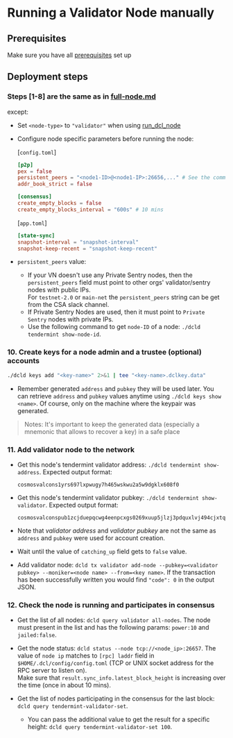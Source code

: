 # Running a Validator Node manually

## Prerequisites

Make sure you have all [prerequisites](./prerequisites.md) set up

## Deployment steps

### Steps [1-8] are the same as in [full-node.md](./full-node.md)

except:

- Set `<node-type>` to `"validator"` when using [run_dcl_node](./full-node.md#step-8-can-be-automated-using-rundclnode-script)

- Configure node specific parameters before running the node:
  
    [`config.toml`]

    ```toml
    [p2p]
    pex = false
    persistent_peers = "<node1-ID>@<node1-IP>:26656,..." # See the comment below on what values should be set here  
    addr_book_strict = false

    [consensus]
    create_empty_blocks = false
    create_empty_blocks_interval = "600s" # 10 mins
    ```

    [`app.toml`]

    ```toml
    [state-sync]
    snapshot-interval = "snapshot-interval"
    snapshot-keep-recent = "snapshot-keep-recent"
    ```
- `persistent_peers` value:
  - If your VN doesn't use any Private Sentry nodes, then the `persistent_peers` field must point to other orgs' validator/sentry nodes with public IPs.   
  For `testnet-2.0` or `main-net` the `persistent_peers` string can be get from the CSA slack channel.
  - If Private Sentry Nodes are used, then it must point to `Private Sentry` nodes with private IPs.
  - Use the following command to get `node-ID` of a node: `./dcld tendermint show-node-id`.

### 10. Create keys for a node admin and a trustee (optional) accounts

```bash
./dcld keys add "<key-name>" 2>&1 | tee "<key-name>.dclkey.data"
```

- Remember generated `address` and `pubkey` they will be used later.
You can retrieve `address` and `pubkey` values anytime using `./dcld keys show <name>`.
Of course, only on the machine where the keypair was generated.

> Notes: It's important to keep the generated data (especially a mnemonic that allows to recover a key) in a safe place

### 11. Add validator node to the network

- Get this node's tendermint validator address: `./dcld tendermint show-address`.
    Expected output format:

    ```text
    cosmosvalcons1yrs697lxpwugy7h465wskwu2a5w9dgklx608f0
    ```

- Get this node's tendermint validator pubkey: `./dcld tendermint show-validator`.
    Expected output format:

    ```text
    cosmosvalconspub1zcjduepqcwg4eenpcxgs0269xuup5jlzj3pdquxlvj494cjxtqtcathsq7esfrsapa
    ```

- Note that *validator address* and *validator pubkey* are not the same as `address` and `pubkey` were used for account creation.

- Wait until the value of `catching_up` field gets to `false` value.

- Add validator node: `dcld tx validator add-node --pubkey=<validator pubkey> --moniker=<node name> --from=<key name>`.
If the transaction has been successfully written you would find `"code": 0` in the output JSON.

### 12. Check the node is running and participates in consensus

- Get the list of all nodes: `dcld query validator all-nodes`.
The node must present in the list and has the following params: `power:10` and `jailed:false`.

- Get the node status: `dcld status --node tcp://<node_ip>:26657`.
The value of `node ip` matches to `[rpc] laddr` field in `$HOME/.dcl/config/config.toml`
(TCP or UNIX socket address for the RPC server to listen on).  
Make sure that `result.sync_info.latest_block_height` is increasing over the time (once in about 10 mins).

- Get the list of nodes participating in the consensus for the last block: `dcld query tendermint-validator-set`.
  - You can pass the additional value to get the result for a specific height: `dcld query tendermint-validator-set 100`.
